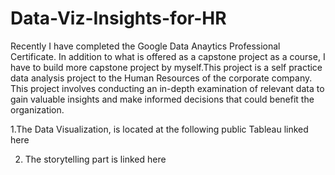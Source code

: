 # Data-Viz-Insights-for-HR
Recently I have completed the Google Data Anaytics Professional Certificate. In addition to what is offered as a capstone project as a course, I have to build more capstone project by myself.This project is a self practice data analysis project to the Human Resources of the corporate company. This project involves conducting an in-depth examination of relevant data to gain valuable insights and make informed decisions that could benefit the organization.

1.The Data Visualization, is located at the following public Tableau linked here

2. The storytelling part is linked here

